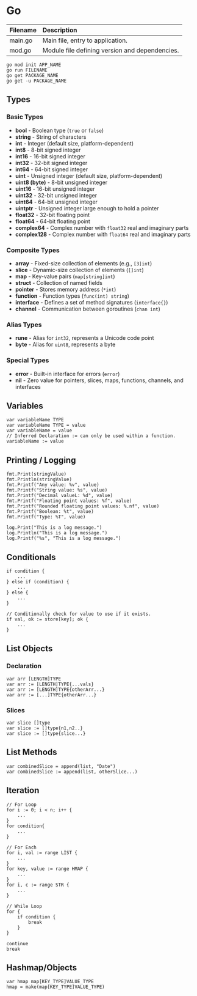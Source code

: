 # Go

| Filename | Description                                    |
| :------- | :--------------------------------------------- |
| main.go  | Main file, entry to application.               |
| mod.go   | Module file defining version and dependencies. |

```
go mod init APP_NAME
go run FILENAME
go get PACKAGE_NAME
go get -u PACKAGE_NAME
```

## Types

### Basic Types

- **bool** - Boolean type (`true` or `false`)
- **string** - String of characters
- **int** - Integer (default size, platform-dependent)
- **int8** - 8-bit signed integer
- **int16** - 16-bit signed integer
- **int32** - 32-bit signed integer
- **int64** - 64-bit signed integer
- **uint** - Unsigned integer (default size, platform-dependent)
- **uint8 (byte)** - 8-bit unsigned integer
- **uint16** - 16-bit unsigned integer
- **uint32** - 32-bit unsigned integer
- **uint64** - 64-bit unsigned integer
- **uintptr** - Unsigned integer large enough to hold a pointer
- **float32** - 32-bit floating point
- **float64** - 64-bit floating point
- **complex64** - Complex number with `float32` real and imaginary parts
- **complex128** - Complex number with `float64` real and imaginary parts

### Composite Types

- **array** - Fixed-size collection of elements (e.g., `[3]int`)
- **slice** - Dynamic-size collection of elements (`[]int`)
- **map** - Key-value pairs (`map[string]int`)
- **struct** - Collection of named fields
- **pointer** - Stores memory address (`*int`)
- **function** - Function types (`func(int) string`)
- **interface** - Defines a set of method signatures (`interface{}`)
- **channel** - Communication between goroutines (`chan int`)

### Alias Types

- **rune** - Alias for `int32`, represents a Unicode code point
- **byte** - Alias for `uint8`, represents a byte

### Special Types

- **error** - Built-in interface for errors (`error`)
- **nil** - Zero value for pointers, slices, maps, functions, channels, and interfaces

## Variables

```
var variableName TYPE
var variableName TYPE = value
var variableName = value
// Inferred Declaration := can only be used within a function.
variableName := value
```

## Printing / Logging

```
fmt.Print(stringValue)
fmt.Println(stringValue)
fmt.Printf("Any value: %v", value)
fmt.Printf("String value: %s", value)
fmt.Printf("Decimal valueL: %d", value)
fmt.Printf("Floating point values: %f", value)
fmt.Printf("Rounded floating point values: %.nf", value)
fmt.Printf("Boolean: %t", value)
fmt.Printf("Type: %T", value)

log.Print("This is a log message.")
log.Println("This is a log message.")
log.Printf("%s", "This is a log message.")
```

## Conditionals

```
if condition {
    ...
} else if (condition) {
    ...
} else {
    ...
}

// Conditionally check for value to use if it exists.
if val, ok := store[key]; ok {
    ...
}
```

## List Objects

### Declaration

```
var arr [LENGTH]TYPE
var arr := [LENGTH]TYPE{...vals}
var arr := [LENGTH]TYPE{otherArr...}
var arr := [...]TYPE{otherArr...}
```

### Slices

```
var slice []type
var slice := []type{n1,n2..}
var slice := []type{slice...}
```

## List Methods

```
var combinedSlice = append(list, "Date")
var combinedSlice := append(list, otherSlice...)
```

## Iteration

```
// For Loop
for i := 0; i < n; i++ {
    ...
}
for condition{
    ...
}

// For Each
for i, val := range LIST {
    ...
}
for key, value := range HMAP {
    ...
}
for i, c := range STR {
    ...
}

// While Loop
for {
    if condition {
        break
    }
}

continue
break
```

## Hashmap/Objects

```
var hmap map[KEY_TYPE]VALUE_TYPE
hmap = make(map[KEY_TYPE]VALUE_TYPE)
```
